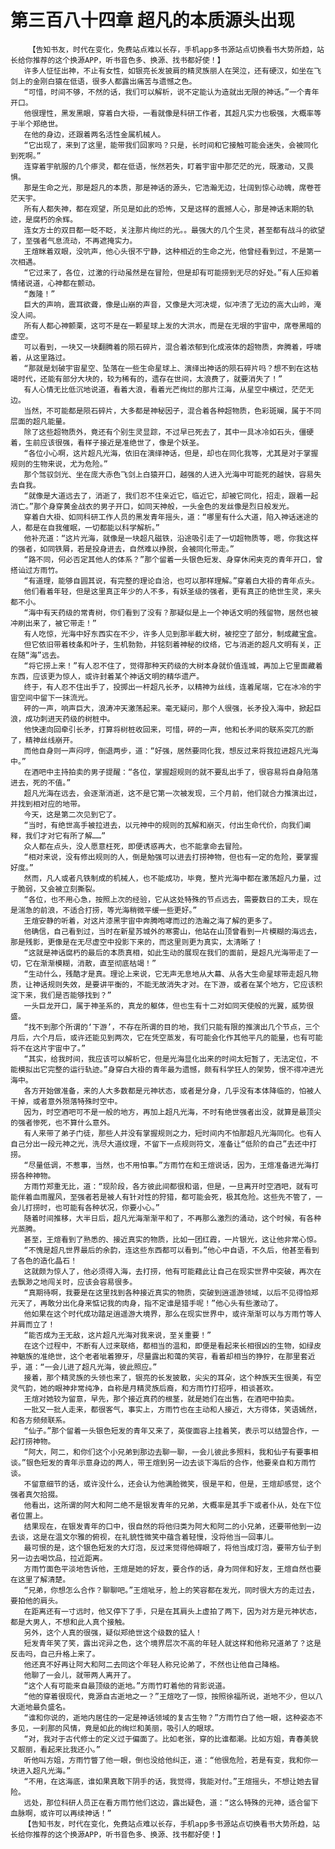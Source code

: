 # 第三百八十四章 超凡的本质源头出现
        【告知书友，时代在变化，免费站点难以长存，手机app多书源站点切换看书大势所趋，站长给你推荐的这个换源APP，听书音色多、换源、找书都好使！】
       许多人怔怔出神，不止有女性，如银亮长发披肩的精灵族丽人在哭泣，还有硬汉，如坐在飞剑上的金刚白猿在低语，很多人都露出痛苦与遗憾之色。
       “可惜，时间不够，不然的话，我们可以解析，说不定能认为造就出无限的神话。”一个青年开口。
       他很理性，黑发黑眼，穿着白大褂，一看就像是科研工作者，其超凡实力也极强，大概率等于半个郑绝世。
       在他的身边，还跟着两名活性金属机械人。
       “它出现了，来到了这里，能带我们回家吗？只是，长时间和它接触可能会迷失，会被同化到死啊。”
       连穿着宇航服的几个瘆灵，都在低语，怅然若失，盯着宇宙中那茫茫的光，既激动，又畏惧。
       那是生命之光，那是超凡的本质，那是神话的源头，它浩瀚无边，壮阔到惊心动魄，席卷苍茫天宇。
       所有人都失神，都在观望，所见是如此的恐怖，又是这样的震撼人心，那是神话末期的轨迹，是腐朽的余辉。
       连女方士的双目都一眨不眨，关注那片绚烂的光。。最强大的几个生灵，甚至都有战斗的欲望了，至强者气息流动，不再遮掩实力。
       王煊眯着双眼，没吭声，他心头很不宁静，这种相近的生命之光，他曾经看到过，不是第一次相遇。
       “它过来了，各位，过激的行动虽然是在冒险，但是却有可能捞到无尽的好处。”有人压抑着情绪说道，心神都在颤动。
       “轰隆！”
       巨大的声响，震耳欲聋，像是山崩的声音，又像是大河决堤，似冲溃了无边的高大山岭，淹没人间。
       所有人都心神颤栗，这可不是在一颗星球上发的大洪水，而是在无垠的宇宙中，席卷黑暗的虚空。
       可以看到，一块又一块翻腾着的陨石碎片，混合着浓郁到化成液体的超物质，奔腾着，呼啸着，从这里路过。
       “那就是划破宇宙星空、坠落在一些生命星球上、演绎出神话的陨石碎片吗？想不到在这枯竭时代，还能有部分大块的，较为稀有的，遗存在世间，太浪费了，就要消失了！”
       有人心情无比低沉地说道，看着大浪，看着光芒绚烂的那片江海，从星空中横过，茫茫无边。
       当然，不可能都是陨石碎片，大多都是神秘因子，混合着各种超物质，色彩斑斓，属于不同层面的超凡能量。
       除了这些超物质外，竟还有个别生灵显踪，不过早已死去了，其中一具冰冷如石头，僵硬着，生前应该很强，看样子接近是准绝世了，像是个妖圣。
       “各位小心啊，这片超凡光海，依旧在演绎神话，但是，却也在同化我等，尤其是对于掌握规则的生物来说，尤为危险。”
       那个驾驭剑光、坐在庞大赤色飞剑上白猿开口，越强的人进入光海中可能死的越快，容易失去自我。
       “就像是大道远去了，消逝了，我们忍不住亲近它，临近它，却被它同化，招走，跟着一起消亡。”那个身穿黄金战衣的男子开口，如同天神般，一头金色的发丝像是烈日般发光。
       穿着白大褂、如同科研工作人员的黑发青年摇头，道：“哪里有什么大道，陷入神话迷途的人，都是在自我催眠，一切都能以科学解析。”
       他补充道：“这片光海，就像是一块超凡磁铁，沿途吸引走了一切超物质等，嗯，你我这样的强者，如同铁屑，若是投身进去，自然难以挣脱，会被同化带走。”
       “路不同，何必否定其他人的体系？”那个留着一头银色短发、身穿休闲夹克的青年开口，曾搭讪过方雨竹。
       “有道理，能够自圆其说，有完整的理论自洽，也可以那样理解。”穿着白大褂的青年点头。
       他们看着年轻，但是这里真正年少的人不多，有妖圣级的强者，更有真正的绝世生灵，来头都不小。
       “海中有天药级的常青树，你们看到了没有？那疑似是上一个神话文明的残留物，居然也被冲刷出来了，被它带走！”
       有人吃惊，光海中好东西实在不少，许多人见到那半截大树，被挖空了部分，制成藏宝盒。
       但它依旧带着枝条和叶子，生机勃勃，并铭刻着神秘的纹络，它与消逝的超凡文明有关，正在随“海”远去。
       “将它捞上来！”有人忍不住了，觉得那种天药级的大树本身就价值连城，再加上它里面藏着东西，应该更为惊人，或许封着某个神话文明的精华遗产。
       终于，有人忍不住出手了，投掷出一杆超凡长矛，以精神为丝线，连着尾端，它在冰冷的宇宙空间中留下一抹流光。
       砰的一声，响声巨大，浪涛冲天激荡起来。毫无疑问，那个人很强，长矛投入海中，掀起巨浪，成功刺进天药级的树桩中。
       他快速向回牵引长矛，打算将树桩收回来，可惜，砰的一声，他和长矛间的联系突兀的断了，精神丝线崩开。
       而他自身则一声闷哼，倒退两步，道：“好强，居然要同化我，想反过来将我拉进超凡光海中。”
       在酒吧中主持拍卖的男子提醒：“各位，掌握超规则的就不要乱出手了，很容易将自身陷落进去，死的不值。”
       超凡光海在远去，会逐渐消逝，这不是它第一次被发现，三个月前，他们就合力推演出过，并找到相对应的地带。
       今天，这是第二次见到它了。
       “当时，有绝世高手被拉进去，以元神中的规则的瓦解和崩灭，付出生命代价，向我们阐释，我们才对它有所了解……”
       众人都在点头，没人愿意枉死，即便诱惑再大，也不能拿命去冒险。
       “相对来说，没有修出规则的人，倒是勉强可以进去打捞神物，但也有一定的危险，要掌握好度。”
       然而，凡人或者凡铁制成的机械人，也不能成功，毕竟，整片光海中都在激荡超凡力量，过于脆弱，又会被立刻撕裂。
       “各位，也不用心急，按照上次的经验，它从这处特殊的节点远去，需要数日的工夫，现在是湍急的前浪，不适合打捞，等光海稍微平缓一些更好。”
       王煊安静的听着，对这片漆黑宇宙中奔腾咆哮而过的浩瀚之海了解的更多了。
       他确信，自己看到过，当时在新星苏城外的寒雾山，他站在山顶曾看到一片模糊的海远去，那是残影，更像是在无尽虚空中投影下来的，而这里则更为真实，太清晰了！
       “这就是神话腐朽的最后的本质真相，如此生动的展现在我们的面前，是超凡光海带走了一切，它在渐渐模糊，消散，直至彻底枯竭！”
       “生动什么，残酷才是真。理论上来说，它无声无息地从大幕、从各大生命星球带走超凡物质，让神话规则失效，是要讲平衡的，不能无故消失才对。在下游，或者在某个地方，它应该积淀下来，我们是否能够找到？”
       一头巨龙开口，属于神圣系的，真龙的躯体，但也生有十二对如同天使般的光翼，威势很盛。
       “找不到那个所谓的‘下游’，不存在所谓的目的地，我们只能有限的推演出几个节点，三个月后，六个月后，或许还能见到两次，它在凭空蒸发，有可能会化作其他平凡的能量，也有可能将不在这片宇宙中了。”
       “其实，给我时间，我应该可以解析它，但是光海显化出来的时间太短暂了，无法定位，不能模拟出它完整的运行轨迹。”身穿白大褂的青年最为遗憾，颇有科学狂人的架势，恨不得冲进光海中。
       各方开始做准备，来的人大多数都是元神状态，或者是分身，几乎没有本体降临的，怕被人干掉，或者意外殒落特殊时空中。
       因为，时空酒吧可不是一般的地方，再加上超凡光海，不时有绝世强者出没，就算是最顶尖的强者惨死，也不算什么意外。
       有人来带了弟子门徒，那些人并没有掌握规则之力，短时间内不怕那超凡光海同化。也有人自己分出一段元神之光，洗尽大道纹理，不留下一点规则符文，准备让“低阶的自己”去还中打捞。
       “尽量低调，不惹事，当然，也不用怕事。”方雨竹在和王煊说话，因为，王煊准备进光海打捞各种神物。
       方雨竹郑重无比，道：“现阶段，各方彼此间都很和谐，但是，一旦离开时空酒吧，就有可能伴着血雨腥风，至强者若是被人有针对性的狩猎，都可能会死，极其危险。这些先不管了，一会儿打捞时，也可能有各种状况，你要小心。”
       随着时间推移，大半日后，超凡光海渐渐平和了，不再那么激烈的涌动，这个时候，有各种光蒸腾。
       甚至，王煊看到了熟悉的、接近真实的物质，比如一团红霞，一片银光，这让他非常心惊。
       “不愧是超凡世界最后的余韵，连这些东西都可以看到。”他心中自语，不久后，他甚至看到了各色的造化晶石！
       这就颇为惊人了，他必须得入海，去打捞，他有可能藉此让自己在现实世界中突破，再次在去飘渺之地闯关时，应该会容易很多。
       “真期待啊，我要是在这里找到各种接近真实的物质，突破到逍遥游领域，以后不见得怕郑元天了，再敢分出化身来惦记我的肉身，指不定谁是猎手呢！”他心头有些激动了。
       他如果在这个时代成功踏足逍遥游大境界，那么在现实世界中，或许渐渐可以与方雨竹等人并肩而立了！
       “能否成为王无敌，这片超凡光海对我来说，至关重要！”
       在这个过程中，不断有人过来联络，都相当的温和，即便是看起来长相很凶的生物，如绿皮神魈族的准绝世，这个老者呲着獠牙，尽量露出和蔼的笑容，看着却相当的狰狞，在那里套近乎，道：“一会儿进了超凡光海，彼此照应。”
       接着，那个精灵族的头领也来了，银亮的长发披散，尖尖的耳朵，这个种族天生很美，有空灵气韵，她的眼神非常纯净，自称是月精灵族后裔，和方雨竹打招呼，相谈甚欢。
       王煊对她较为留意，早先，那个接近真药的根茎，就是她们在出售，在酒吧中拍卖。
       一批又一批人走来，都很客气，事实上，方雨竹也在主动和人接近，大方得体，笑语嫣然，和各方频频联系。
       “仙子。”那个留着一头银色短发的青年又来了，英俊面容上挂着笑，表示可以结盟合作，一起打捞神物。
       “阿大，阿二，和你们这个小兄弟到那边去聊一聊，一会儿彼此多照料，我和仙子有要事相谈。”银色短发的青年示意身边的两人，带王煊到另一边去谈下海后的合作，他要亲自和方雨竹谈。
       不留意细节的话，或许没什么，还会认为他满脸微笑，很是平和，但是，王煊却感觉，这个强者真欠拾掇。
       他看出，这所谓的阿大和阿二绝不是银发青年的兄弟，大概率是其手下或者仆从，处在下位者位置上。
       结果现在，在银发青年的口中，很自然的将他归类为阿大和阿二的小兄弟，还要带他到一边去谈，这是在温文尔雅的俯视，在礼貌性微笑中蕴含着轻慢，没将他当一回事儿。
       最可恨的是，这个银色短发的大灯泡，反过来觉得他碍眼了，将他当成灯泡，要带方仙子到另一边去喝饮品，拉近距离。
       方雨竹面色平淡地告诉他，王煊是她的好友，要合作的话，身为同伴和好友，王煊自然也要在这里了解清楚。
       “兄弟，你想怎么合作？聊聊吧。”王煊呲牙，脸上的笑容都在发光，同时很大方的走过去，要拍他的肩头。
       在距离还有一寸远时，他又停下了手，只是在其肩头上虚拍了两下，因为对方是元神状态，都是大男人，不想和此人真个接触。
       另外，这个人真的很强，疑似郑绝世这个级数的猛人！
       短发青年笑了笑，露出诧异之色，这个境界层次不高的年轻人就这样和他称兄道弟了？这是反击吗，自己升格上来了。
       他还真不好再让阿大和阿二去同这个年轻人称兄论弟了，不然也让他自己降格。
       他聊了一会儿，就带两人离开了。
       “这个人有可能来自最顶级的逝地。”方雨竹盯着他的背影说道。
       “他的穿着很现代，竟源自古逝地之一？”王煊吃了一惊，按照徐福所说，逝地不少，但以八大逝地最负盛名。
       “谁和你说的，逝地内居住的一定是神话领域的复古生物？”方雨竹白了他一眼，这种姿态不多见，一刹那的风情，竟是如此的绚烂和美丽，吸引人的眼球。
       “对，我对于古代修士的定义过于偏面了。比如老张，穿的比谁都潮。比如方姐，青春美貌又靓丽，看起来比我还小。”
       听他叫方姐，方雨竹瞥了他一眼，倒也没给他纠正，道：“他很危险，若是有变，我和你一块进入超凡光海。”
       “不用，在这海底，谁如果真敢下阴手的话，我觉得，我能对付。”王煊摇头，不想让她去冒险。
       远处，那位科研人员正在看方雨竹他们这边，露出疑色，道：“这么特殊的元神，适合留下血脉啊，或许可以再续神话！”
       【告知书友，时代在变化，免费站点难以长存，手机app多书源站点切换看书大势所趋，站长给你推荐的这个换源APP，听书音色多、换源、找书都好使！】